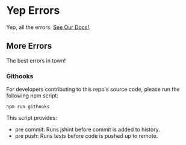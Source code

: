 # Yep Errors
Yep, all the errors.
[See Our Docs!](doc/index.md).

## More Errors
The best errors in town!

### Githooks

For developers contributing to this repo's source code, please run the following npm script:

```
npm run githooks
```

This script provides:

- pre commit: Runs jshint before commit is added to history.
- pre push: Runs tests before code is pushed up to remote.
